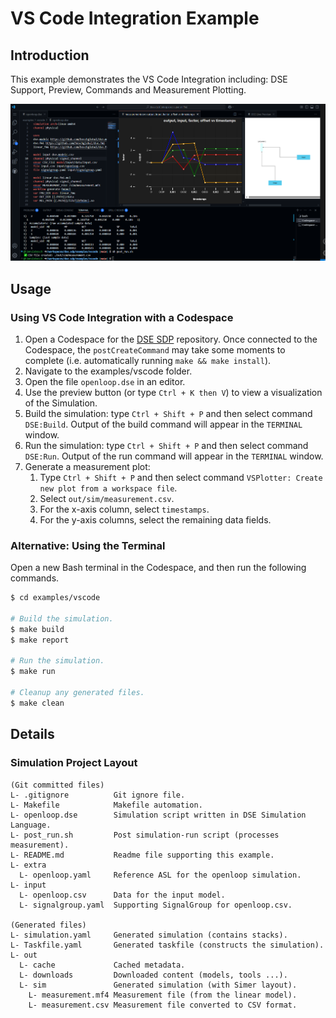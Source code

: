 # VS Code Integration Example

## Introduction

This example demonstrates the VS Code Integration including: DSE Support, Preview, Commands and Measurement Plotting.

![VS Code Simulation Dashboard](image.png)


## Usage

### Using VS Code Integration with a Codespace

1. Open a Codespace for the [DSE SDP](https://github.com/boschglobal/dse.sdp) repository. Once connected to the Codespace, the `postCreateCommand` may take some moments to complete (i.e. automatically running `make && make install`).
2. Navigate to the examples/vscode folder.
3. Open the file `openloop.dse` in an editor.
4. Use the preview button (or type `Ctrl + K then V`) to view a visualization of the Simulation.
5. Build the simulation: type `Ctrl + Shift + P` and then select command `DSE:Build`. Output of the build command will appear in the `TERMINAL` window.
6. Run the simulation: type `Ctrl + Shift + P` and then select command `DSE:Run`. Output of the run command will appear in the `TERMINAL` window.
7. Generate a measurement plot:
    1. Type `Ctrl + Shift + P` and then select command `VSPlotter: Create new plot from a workspace file`.
    2. Select `out/sim/measurement.csv`.
    3. For the x-axis column, select `timestamps`.
    4. For the y-axis columns, select the remaining data fields.


### Alternative: Using the Terminal

Open a new Bash terminal in the Codespace, and then run the following commands.

```bash
$ cd examples/vscode

# Build the simulation.
$ make build
$ make report

# Run the simulation.
$ make run

# Cleanup any generated files.
$ make clean
```


## Details

### Simulation Project Layout

```text
(Git committed files)
L- .gitignore          Git ignore file.
L- Makefile            Makefile automation.
L- openloop.dse        Simulation script written in DSE Simulation Language.
L- post_run.sh         Post simulation-run script (processes measurement).
L- README.md           Readme file supporting this example.        
L- extra           
  L- openloop.yaml     Reference ASL for the openloop simulation.
L- input
  L- openloop.csv      Data for the input model.
  L- signalgroup.yaml  Supporting SignalGroup for openloop.csv.

(Generated files)
L- simulation.yaml     Generated simulation (contains stacks).
L- Taskfile.yaml       Generated taskfile (constructs the simulation).
L- out
  L- cache             Cached metadata.
  L- downloads         Downloaded content (models, tools ...).
  L- sim               Generated simulation (with Simer layout).
    L- measurement.mf4 Measurement file (from the linear model).
    L- measurement.csv Measurement file converted to CSV format.
```
